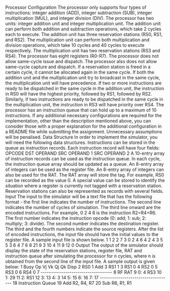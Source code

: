Processor Configuration
The processor only supports four types of instructions: integer addition (ADD), integer subtraction
(SUB), integer multiplication (MUL), and integer division (DIV). The processor has two units: integer addition unit and integer multiplication unit. The addition unit can perform both addition and
subtraction operations, which take 2 cycles each to execute. The addition unit has three reservation
stations (RS0, RS1, and RS2). The multiplication unit can perform both multiplication and division
operations, which take 10 cycles and 40 cycles to execute respectively. The multiplication unit has
two reservation stations (RS3 and RS4). The processor has eight registers (R0-R7). The processor
does not allow same-cycle issue and dispatch. The processor also does not allow same-cycle capture
and dispatch. If a reservation station is freed in a certain cycle, it cannot be allocated again in the
same cycle. If both the addition unit and the multiplication unit try to broadcast in the same cycle,
the multiplication unit will have precedence. If two or more instructions are ready to be dispatched in
the same cycle in the addition unit, the instruction in RS0 will have the highest priority, followed by
RS1, followed by RS2. Similarly, if two instructions are ready to be dispatched in the same cycle in the
multiplication unit, the instruction in RS3 will have priority over RS4. The processor has an instruction
queue that can hold up to a maximum of 10 instructions. If any additional necessary configurations
are required for the implementation, other than the description mentioned above, you can consider those
with a proper explanation for the additional configuration in a README file while submitting the assignment. Unnecessary assumptions will be penalised.
Data Structure
In order to implement the simulator, you will need the following data structures. Instructions can be
stored in the queue as instruction records. Each instruction record will have four fields:
OPCODE DST OPERAND SRC OPERAND 1 SRC OPERAND 2
A 10-entry array of instruction records can be used as the instruction queue. In each cycle, the instruction
queue array should be updated as a queue. An 8-entry array of integers can be used as the register file. An
8-entry array of integers can also be used for the RAT. The RAT array will store the tag. For example,
RS0 can be recorded as the value 0. A special value can be stored to identify the situation where a
register is currently not tagged with a reservation station. Reservation stations can also be represented
as records with several fields.
Input
The input to the simulator will be a text file that has the following format - the first line indicates the
number of instructions. The second line indicates the number of cycles of simulation. The third line
onward are the encoded instructions. For example, 0 2 4 6 is the instruction R2=R4+R6. The first
number indicates the instruction opcode (0: add; 1: sub; 2: multiply; 3: divide). The second number
indicates the destination register. The third and the fourth numbers indicate the source registers. After
the list of encoded instructions, the input file should have the initial values to the register file. A sample
input file is shown below.
1
1 2
2 7
3 0 2 4 6
4 2 4 3 5
5 3
6 4
7 6
8 21
9 3
10 4
11 9
12 0
Output
The output of the simulator should display the state of the reservation stations, register file, RAT and
instruction queue after simulating the processor for n cycles, where n is obtained from the second line
of the input file. A sample output is given below:
1 Busy Op Vj Vk Qj Qk Disp
2 RS0 1 Add 3 RS1 1
3 RS1 0
4 RS2 0
5 RS3 0
6 RS4 0
7 -----------------------------------
8 RF RAT
9 0: 4 RS3
10 1: 29
11 2: RS1
12 3:
13 4: 3
14 5:
15 6:
16 7:
17 -----------------------------------
18 Instruction Queue
19 Add R2, R4, R7
20 Sub R6, R1, R1
